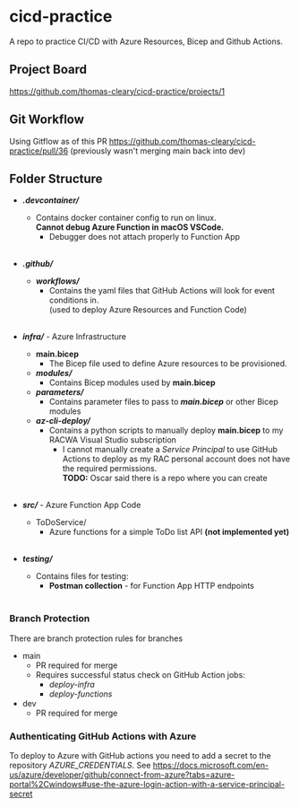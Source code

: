 # cicd-practice
 A repo to practice CI/CD with Azure Resources, Bicep and Github Actions.

 ## Project Board
https://github.com/thomas-cleary/cicd-practice/projects/1

## Git Workflow
Using Gitflow as of this PR https://github.com/thomas-cleary/cicd-practice/pull/36 (previously wasn't merging main back into dev)

## Folder Structure
* ***.devcontainer/***
    * Contains docker container config to run on linux.  
    **Cannot debug Azure Function in macOS VSCode.**
        * Debugger does not attach properly to Function App
    <br><br>

* ***.github/***  
    * ***workflows/***
        * Contains the yaml files that GitHub Actions will look for event conditions in.  
        (used to deploy Azure Resources and Function Code)
    <br><br>

* ***infra/*** - Azure Infrastructure
    * **main.bicep**  
        * The Bicep file used to define Azure resources to be provisioned.
    * ***modules/***  
        * Contains Bicep modules used by **main.bicep**
    * ***parameters/***
        * Contains parameter files to pass to ***main.bicep*** or other Bicep modules
    * ***az-cli-deploy/***
        * Contains a python scripts to manually deploy **main.bicep** to my RACWA Visual Studio subscription  
            * I cannot manually create a *Service Principal* to use GitHub Actions to deploy as my RAC personal account does not have the required permissions.  
            **TODO:** Oscar said there is a repo where you can create
    <br><br>

* ***src/*** - Azure Function App Code
    * ToDoService/
        * Azure functions for a simple ToDo list API
        **(not implemented yet)**
    <br><br>

* ***testing/***  
    * Contains files for testing:
        * **Postman collection** - for Function App HTTP endpoints
    <br><br>
    
### Branch Protection
There are branch protection rules for branches
* main
    * PR required for merge
    * Requires successful status check on GitHub Action jobs:
        * *deploy-infra*
        * *deploy-functions*
* dev
    * PR required for merge


### Authenticating GitHub Actions with Azure 
To deploy to Azure with GitHub actions you need to add a secret to the repository *AZURE_CREDENTIALS*. 
See https://docs.microsoft.com/en-us/azure/developer/github/connect-from-azure?tabs=azure-portal%2Cwindows#use-the-azure-login-action-with-a-service-principal-secret